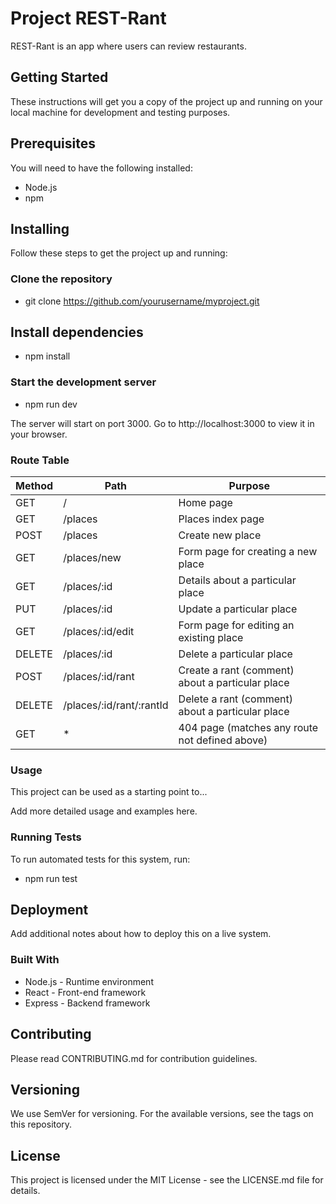 # Project REST-Rant

REST-Rant is an app where users can review restaurants.

## Getting Started
These instructions will get you a copy of the project up and running on your local machine for development and testing purposes.

## Prerequisites
You will need to have the following installed:

- Node.js
- npm

## Installing
Follow these steps to get the project up and running:

### Clone the repository

- git clone https://github.com/yourusername/myproject.git



## Install dependencies

- npm install


### Start the development server

- npm run dev

The server will start on port 3000. Go to http://localhost:3000 to view it in your browser.

### Route Table


| Method | Path | Purpose |
| ------ | ---- | ------- |
| GET | / | Home page |
| GET | /places | Places index page |
| POST | /places | Create new place |
| GET | /places/new | Form page for creating a new place |
| GET | /places/:id | Details about a particular place |
| PUT | /places/:id | Update a particular place |
| GET | /places/:id/edit | Form page for editing an existing place |
| DELETE | /places/:id | Delete a particular place |
| POST | /places/:id/rant | Create a rant (comment) about a particular place |
| DELETE | /places/:id/rant/:rantId | Delete a rant (comment) about a particular place |
| GET | * | 404 page (matches any route not defined above) |



### Usage
This project can be used as a starting point to...

Add more detailed usage and examples here.

### Running Tests
To run automated tests for this system, run:

- npm run test


## Deployment
Add additional notes about how to deploy this on a live system.

### Built With
- Node.js - Runtime environment
- React - Front-end framework
- Express - Backend framework

## Contributing
Please read CONTRIBUTING.md for contribution guidelines.

## Versioning
We use SemVer for versioning. For the available versions, see the tags on this repository.

## License
This project is licensed under the MIT License - see the LICENSE.md file for details.

